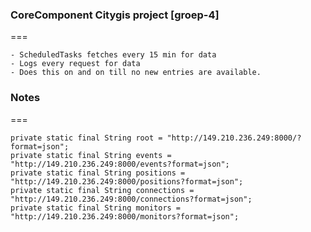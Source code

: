 ### CoreComponent Citygis project [groep-4]
===

    - ScheduledTasks fetches every 15 min for data
    - Logs every request for data
    - Does this on and on till no new entries are available.


### Notes
===

    private static final String root = "http://149.210.236.249:8000/?format=json";
    private static final String events = "http://149.210.236.249:8000/events?format=json";
    private static final String positions = "http://149.210.236.249:8000/positions?format=json";
    private static final String connections = "http://149.210.236.249:8000/connections?format=json";
    private static final String monitors = "http://149.210.236.249:8000/monitors?format=json";